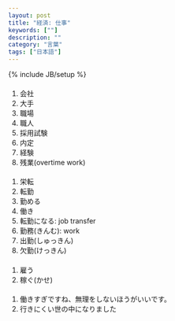 ```yaml
---
layout: post
title: "経済: 仕事"
keywords: [""]
description: ""
category: "言葉"
tags: ["日本語"]
---
```

{% include JB/setup %}

####
1. 会社
2. 大手
3. 職場
4. 職人
5. 採用試験
6. 内定
7. 経験
8. 残業(overtime work)

####
1. 栄転
2. 転勤
3. 勤める
4. 働き
7. 転勤になる: job transfer
8. 勤務(きんむ): work
9. 出勤(しゅっきん)
1. 欠勤(けっきん)

####
1. 雇う
2. 稼ぐ(かせ)


####
1. 働きすぎですね、無理をしないほうがいいです。
2. 行きにくい世の中になりました



